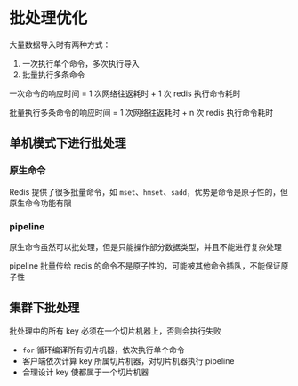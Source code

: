 # 批处理优化

大量数据导入时有两种方式：

1. 一次执行单个命令，多次执行导入
2. 批量执行多条命令

一次命令的响应时间 = 1 次网络往返耗时 + 1 次 redis 执行命令耗时

批量执行多条命令的响应时间 = 1 次网络往返耗时 + n 次 redis 执行命令耗时

## 单机模式下进行批处理

### 原生命令

Redis 提供了很多批量命令，如 `mset`、`hmset`、`sadd`，优势是命令是原子性的，但原生命令功能有限

### pipeline

原生命令虽然可以批处理，但是只能操作部分数据类型，并且不能进行复杂处理

pipeline 批量传给 redis 的命令不是原子性的，可能被其他命令插队，不能保证原子性

## 集群下批处理

批处理中的所有 key 必须在一个切片机器上，否则会执行失败

- `for` 循环编译所有切片机器，依次执行单个命令
- 客户端依次计算 key 所属切片机器，对切片机器执行 pipeline
- 合理设计 key 使都属于一个切片机器


